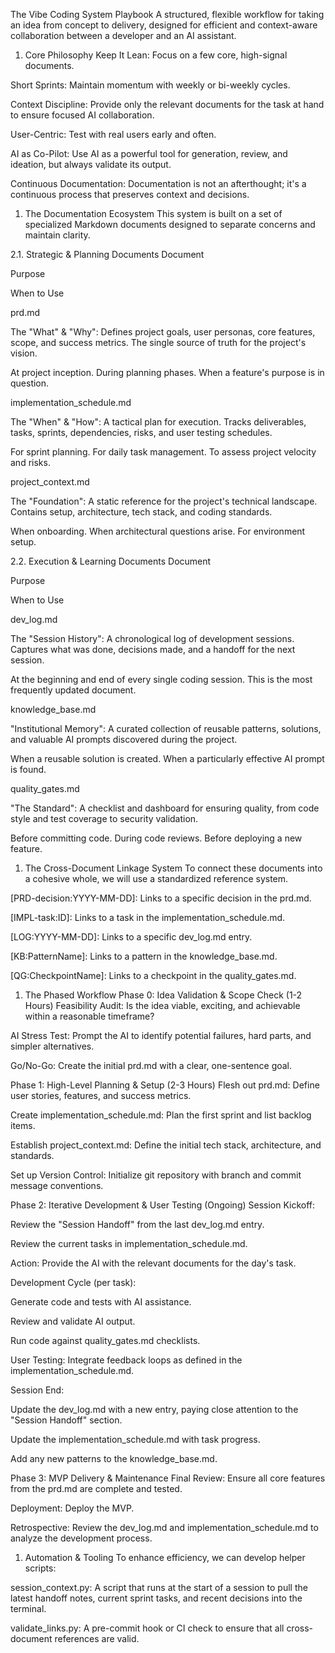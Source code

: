 The Vibe Coding System Playbook
A structured, flexible workflow for taking an idea from concept to delivery, designed for efficient
and context-aware collaboration between a developer and an AI assistant.

1. Core Philosophy
Keep It Lean: Focus on a few core, high-signal documents.

Short Sprints: Maintain momentum with weekly or bi-weekly cycles.

Context Discipline: Provide only the relevant documents for the task at hand to ensure focused AI collaboration.

User-Centric: Test with real users early and often.

AI as Co-Pilot: Use AI as a powerful tool for generation, review, and ideation, but always validate
its output.

Continuous Documentation: Documentation is not an afterthought; it's a continuous process that
preserves context and decisions.

1. The Documentation Ecosystem
This system is built on a set of specialized Markdown documents designed to separate concerns and
maintain clarity.

2.1. Strategic & Planning Documents
Document

Purpose

When to Use

prd.md

The "What" & "Why": Defines project goals, user personas, core features, scope, and success metrics.
The single source of truth for the project's vision.

At project inception. During planning phases. When a feature's purpose is in question.

implementation_schedule.md

The "When" & "How": A tactical plan for execution. Tracks deliverables, tasks, sprints,
dependencies, risks, and user testing schedules.

For sprint planning. For daily task management. To assess project velocity and risks.

project_context.md

The "Foundation": A static reference for the project's technical landscape. Contains setup,
architecture, tech stack, and coding standards.

When onboarding. When architectural questions arise. For environment setup.

2.2. Execution & Learning Documents
Document

Purpose

When to Use

dev_log.md

The "Session History": A chronological log of development sessions. Captures what was done,
decisions made, and a handoff for the next session.

At the beginning and end of every single coding session. This is the most frequently updated document.

knowledge_base.md

"Institutional Memory": A curated collection of reusable patterns, solutions, and valuable AI
prompts discovered during the project.

When a reusable solution is created. When a particularly effective AI prompt is found.

quality_gates.md

"The Standard": A checklist and dashboard for ensuring quality, from code style and test coverage to
security validation.

Before committing code. During code reviews. Before deploying a new feature.

1. The Cross-Document Linkage System
To connect these documents into a cohesive whole, we will use a standardized reference system.

[PRD-decision:YYYY-MM-DD]: Links to a specific decision in the prd.md.

[IMPL-task:ID]: Links to a task in the implementation_schedule.md.

[LOG:YYYY-MM-DD]: Links to a specific dev_log.md entry.

[KB:PatternName]: Links to a pattern in the knowledge_base.md.

[QG:CheckpointName]: Links to a checkpoint in the quality_gates.md.

1. The Phased Workflow
Phase 0: Idea Validation & Scope Check (1-2 Hours)
Feasibility Audit: Is the idea viable, exciting, and achievable within a reasonable timeframe?

AI Stress Test: Prompt the AI to identify potential failures, hard parts, and simpler alternatives.

Go/No-Go: Create the initial prd.md with a clear, one-sentence goal.

Phase 1: High-Level Planning & Setup (2-3 Hours)
Flesh out prd.md: Define user stories, features, and success metrics.

Create implementation_schedule.md: Plan the first sprint and list backlog items.

Establish project_context.md: Define the initial tech stack, architecture, and standards.

Set up Version Control: Initialize git repository with branch and commit message conventions.

Phase 2: Iterative Development & User Testing (Ongoing)
Session Kickoff:

Review the "Session Handoff" from the last dev_log.md entry.

Review the current tasks in implementation_schedule.md.

Action: Provide the AI with the relevant documents for the day's task.

Development Cycle (per task):

Generate code and tests with AI assistance.

Review and validate AI output.

Run code against quality_gates.md checklists.

User Testing: Integrate feedback loops as defined in the implementation_schedule.md.

Session End:

Update the dev_log.md with a new entry, paying close attention to the "Session Handoff" section.

Update the implementation_schedule.md with task progress.

Add any new patterns to the knowledge_base.md.

Phase 3: MVP Delivery & Maintenance
Final Review: Ensure all core features from the prd.md are complete and tested.

Deployment: Deploy the MVP.

Retrospective: Review the dev_log.md and implementation_schedule.md to analyze the development process.

1. Automation & Tooling
To enhance efficiency, we can develop helper scripts:

session_context.py: A script that runs at the start of a session to pull the latest handoff notes,
current sprint tasks, and recent decisions into the terminal.

validate_links.py: A pre-commit hook or CI check to ensure that all cross-document references are valid.
